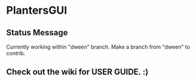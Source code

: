 # PlantersGUI

## Status Message

Currently working within "dween" branch. Make a branch from "dween" to contrib.


## Check out the wiki for USER GUIDE. :)
